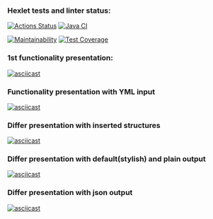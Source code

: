 ### Hexlet tests and linter status:
[![Actions Status](https://github.com/streltsov95/java-project-71/actions/workflows/hexlet-check.yml/badge.svg)](https://github.com/streltsov95/java-project-71/actions) 
[![Java CI](https://github.com/streltsov95/java-project-71/actions/workflows/main.yml/badge.svg)](https://github.com/streltsov95/java-project-71/actions/workflows/main.yml)

[![Maintainability](https://api.codeclimate.com/v1/badges/423c15d2bb05a03b0d39/maintainability)](https://codeclimate.com/github/streltsov95/java-project-71/maintainability)
[![Test Coverage](https://api.codeclimate.com/v1/badges/423c15d2bb05a03b0d39/test_coverage)](https://codeclimate.com/github/streltsov95/java-project-71/test_coverage)

### 1st functionality presentation:
[![asciicast](https://asciinema.org/a/hxs9ufJljtD3CWoTfhY9q0Tmv.svg)](https://asciinema.org/a/hxs9ufJljtD3CWoTfhY9q0Tmv)

### Functionality presentation with YML input
[![asciicast](https://asciinema.org/a/R3JZH9CjSzKHaLiblrE533DDo.svg)](https://asciinema.org/a/R3JZH9CjSzKHaLiblrE533DDo)

### Differ presentation with inserted structures
[![asciicast](https://asciinema.org/a/l1q30q6QHp0UxNCG9F5P0QDgj.svg)](https://asciinema.org/a/l1q30q6QHp0UxNCG9F5P0QDgj)

### Differ presentation with default(stylish) and plain output
[![asciicast](https://asciinema.org/a/nHe7EoYj8YevNnpAU9KAnInIT.svg)](https://asciinema.org/a/nHe7EoYj8YevNnpAU9KAnInIT)

### Differ presentation with json output
[![asciicast](https://asciinema.org/a/q3BvWrz9FUpdrgfAb2xe29gzI.svg)](https://asciinema.org/a/q3BvWrz9FUpdrgfAb2xe29gzI)